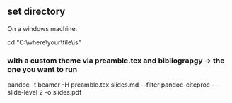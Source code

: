 

## set directory 
On a windows machine:

cd "C:\where\your\file\is"

### with a custom theme via preamble.tex and bibliograpgy -> the one you want to run
pandoc -t beamer -H preamble.tex slides.md --filter pandoc-citeproc --slide-level 2 -o slides.pdf

